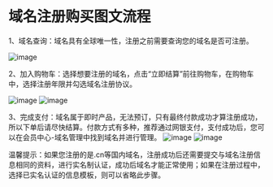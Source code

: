 # 域名注册购买图文流程

1、域名查询：域名具有全球唯一性，注册之前需要查询您的域名是否可注册。

![image](https://github.com/jdcloudcom/cn/blob/edit/documentation/Domain-Name-and-Website/Image-Domain/1.jpg)



2、加入购物车：选择想要注册的域名，点击“立即结算”前往购物车，在购物车中，选择注册年限并勾选域名注册协议。

![image](https://github.com/jdcloudcom/cn/blob/edit/documentation/Domain-Name-and-Website/Image-Domain/2.jpg)
![image](https://github.com/jdcloudcom/cn/blob/edit/documentation/Domain-Name-and-Website/Image-Domain/2-1.jpg)


3、完成支付：域名属于即时产品，无法预订，只有最终付款成功才算注册成功，所以下单后请尽快结算。付款方式有多种，推荐通过网银支付，支付成功后，您可以在会员中心-域名管理中找到域名并进行管理。
![image](https://github.com/jdcloudcom/cn/blob/edit/documentation/Domain-Name-and-Website/Image-Domain/3.jpg)
![image](https://github.com/jdcloudcom/cn/blob/edit/documentation/Domain-Name-and-Website/Image-Domain/3-1.png)




温馨提示：如果您注册的是.cn等国内域名，注册成功后还需要提交与域名注册信息相同的资料，进行实名制认证，成功后域名才能正常使用；如果在注册过程中，选择已实名认证的信息模板，则可以省略此步骤。


